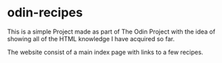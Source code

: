# odin-recipes

This is a simple Project made as part of The Odin Project with the idea
of showing all of the HTML knowledge I have acquired so far.

The website consist of a main index page with links to a few recipes.